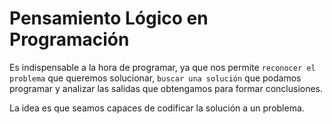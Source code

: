 # Pensamiento Lógico en Programación

Es indispensable a la hora de programar, ya que nos permite `reconocer el problema` que queremos solucionar, `buscar una solución` que podamos programar y analizar las salidas que obtengamos para formar conclusiones.

La idea es que seamos capaces de codificar la solución a un problema.
